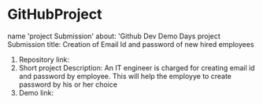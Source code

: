 # GitHubProject
name 'project Submission'
about: 'Github Dev Demo Days project Submission
title: Creation of Email Id and password of new hired employees
1. Repository link: 
2. Short project Description: An IT engineer is charged for creating email id and password by employee. This will help the employye to create password by his or her choice 
3. Demo link:
